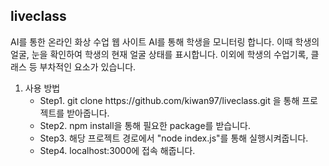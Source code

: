 ## liveclass
AI를 통한 온라인 화상 수업 웹 사이트
AI를 통해 학생을 모니터링 합니다.
이때 학생의 얼굴, 눈을 확인하여 학생의 현재 얼굴 상태를 표시합니다.
이외에 학생의 수업기록, 클래스 등 부차적인 요소가 있습니다.

1. 사용 방법
    - Step1. git clone h<span>t</span>tps://github.com/kiwan97/liveclass.git 을 통해 프로젝트를 받아줍니다.
    - Step2. npm install을 통해 필요한 package를 받습니다.
    - Step3. 해당 프로젝트 경로에서 "node index.js"를 통해 실행시켜줍니다.
    - Step4. localhost:3000에 접속 해줍니다.